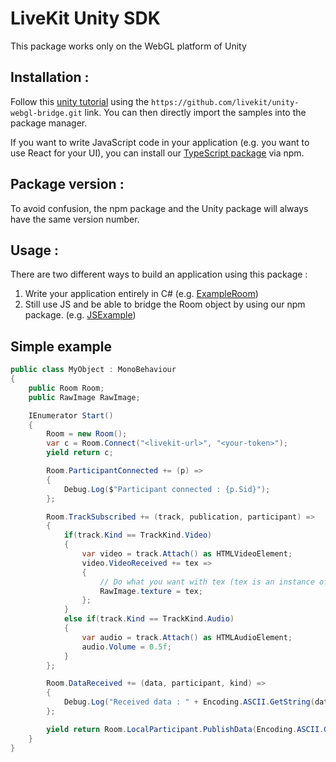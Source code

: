 # LiveKit Unity SDK
This package works only on the WebGL platform of Unity

## Installation :
Follow this [unity tutorial](https://docs.unity3d.com/Manual/upm-ui-giturl.html) using the `https://github.com/livekit/unity-webgl-bridge.git` link.
You can then directly import the samples into the package manager.

If you want to write JavaScript code in your application (e.g. you want to use React for your UI), you can install our [TypeScript package](https://www.npmjs.com/package/@livekit/livekit-unity) via npm.

## Package version :
To avoid confusion, the npm package and the Unity package will always have the same version number.

## Usage : 
There are two different ways to build an application using this package :
1. Write your application entirely in C# (e.g. [ExampleRoom](https://github.com/livekit/unity-webgl-bridge/tree/main/Samples~/ExampleRoom))
2. Still use JS and be able to bridge the Room object by using our npm package. (e.g. [JSExample](https://github.com/livekit/unity-webgl-bridge/tree/main/Samples~/JSExample))

## Simple example
```cs
public class MyObject : MonoBehaviour
{
    public Room Room;
    public RawImage RawImage;

    IEnumerator Start()
    {
        Room = new Room();
        var c = Room.Connect("<livekit-url>", "<your-token>");
        yield return c;

        Room.ParticipantConnected += (p) =>
        {
            Debug.Log($"Participant connected : {p.Sid}");
        };

        Room.TrackSubscribed += (track, publication, participant) =>
        {
            if(track.Kind == TrackKind.Video)
            {
                var video = track.Attach() as HTMLVideoElement;
                video.VideoReceived += tex =>
                {
                    // Do what you want with tex (tex is an instance of Texture2D)
                    RawImage.texture = tex;
                };
            }
            else if(track.Kind == TrackKind.Audio)
            {
                var audio = track.Attach() as HTMLAudioElement;
                audio.Volume = 0.5f;
            }
        };

        Room.DataReceived += (data, participant, kind) =>
        {
            Debug.Log("Received data : " + Encoding.ASCII.GetString(data));
        };

        yield return Room.LocalParticipant.PublishData(Encoding.ASCII.GetBytes("This is as test"), DataPacketKind.RELIABLE);
    }
}

```

